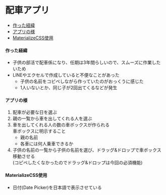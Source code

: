 <!-- omit in toc -->
# 配車アプリ

- [作った経緯](#作った経緯)
- [アプリの様](#アプリの様)
- [MaterializeCSS使用](#materializecss使用)

#### 作った経緯
- 子供の部活で配車係になり、任期は3年間らしいので、スムーズに作業したいため
- LINEやエクセルで作成していると不便なことがあった
  - 子供の名前をコピペしながら作っていたのがおっくうに感じた
  - 1人いないとか、同じ子が2回出てくるなどが発生

#### アプリの様
1. 配車が必要な日を選ぶ
1. 親の一覧から車を出してくれる人を選ぶ
1. 車を出してくれる人の数の車ボックスが作られる<br>
    車ボックスに明示すること<br>
    - 親の名前
    - 各車には何人乗車できるか
1. 子供の名前の一覧から子供の名前を選び、ドラッグ&ドロップで車ボックス移動させる<br>
  (コピペしたくなかったのでドラッグ&ドロップは今回の必須機能)

#### MaterializeCSS使用
- 日付(Date Picker)を日本語で表示させている

